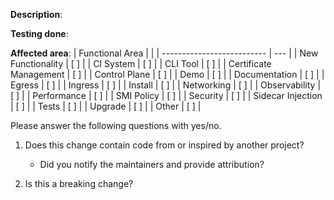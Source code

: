 <!--

Please describe the motivation for this PR and provide enough
information so that others can review it.

-->
**Description**:

<!--

Please describe how this change was tested. You could include supporting information
such as logs, snippets, and screenshots.

-->
**Testing done**:

<!--

Please mark with X for applicable areas.

-->
**Affected area**:
| Functional Area            |     |
| -------------------------- | --- |
| New Functionality          | [ ] |
| CI System                  | [ ] |
| CLI Tool                   | [ ] |
| Certificate Management     | [ ] |
| Control Plane              | [ ] |
| Demo                       | [ ] |
| Documentation              | [ ] |
| Egress                     | [ ] |
| Ingress                    | [ ] |
| Install                    | [ ] |
| Networking                 | [ ] |
| Observability              | [ ] |
| Performance                | [ ] |
| SMI Policy                 | [ ] |
| Security                   | [ ] |
| Sidecar Injection          | [ ] |
| Tests                      | [ ] |
| Upgrade                    | [ ] |
| Other                      | [ ] |


Please answer the following questions with yes/no.

1. Does this change contain code from or inspired by another project?
    -   Did you notify the maintainers and provide attribution?

2. Is this a breaking change?
